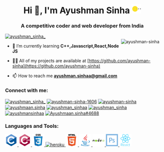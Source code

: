 <h1 align="center">Hi 👋, I'm Ayushman Sinha <img src="https://raw.githubusercontent.com/Aniket965/Aniket965/master/pacman.svg?sanitize=true" width="30" height="30"   >
</h1>
<h3 align="center">A competitive coder and web developer from India</h3>

<!-- <p align="left"> <img src="https://komarev.com/ghpvc/?username=ayushman-sinha&label=Profile%20views&color=0e75b6&style=flat" alt="ayushman-sinha" /> </p>

<p align="left"> <a href="https://github.com/ryo-ma/github-profile-trophy"><img src="https://github-profile-trophy.vercel.app/?username=ayushman-sinha" alt="ayushman-sinha" /></a> </p> -->

<p align="left"> <a href="https://twitter.com/ayushman_sinha_" target="blank"><img src="https://img.shields.io/twitter/follow/ayushman_sinha_?logo=twitter&style=for-the-badge" alt="ayushman_sinha_" /></a> </br> <img align="right" src="https://github-readme-stats.vercel.app/api/top-langs?username=ayushman-sinha&show_icons=true&locale=en&layout=compact" alt="ayushman-sinha" /> </p> 

- 🌱 I’m currently learning **C++,Javascript,React,Node JS**  

- 👨‍💻 All of my projects are available at [https://github.com/ayushman-sinha](https://github.com/ayushman-sinha)

- 📫 How to reach me **ayushman.sinhaa@gmail.com**

<h3 align="left">Connect with me:</h3>
<p align="left">
<a href="https://twitter.com/ayushman_sinha_" target="blank"><img align="center" src="https://raw.githubusercontent.com/rahuldkjain/github-profile-readme-generator/master/src/images/icons/Social/twitter.svg" alt="ayushman_sinha_" height="30" width="40" /></a>
<a href="https://linkedin.com/in/ayushman-sinha-1606" target="blank"><img align="center" src="https://raw.githubusercontent.com/rahuldkjain/github-profile-readme-generator/master/src/images/icons/Social/linked-in-alt.svg" alt="ayushman-sinha-1606" height="30" width="40" /></a>
<a href="https://stackoverflow.com/users/ayushman-sinha" target="blank"><img align="center" src="https://raw.githubusercontent.com/rahuldkjain/github-profile-readme-generator/master/src/images/icons/Social/stack-overflow.svg" alt="ayushman-sinha" height="30" width="40" /></a>
<a href="https://instagram.com/ayushmaan.sinha" target="blank"><img align="center" src="https://raw.githubusercontent.com/rahuldkjain/github-profile-readme-generator/master/src/images/icons/Social/instagram.svg" alt="ayushmaan.sinha" height="30" width="40" /></a>
<a href="https://www.hackerrank.com/ayushman_sinhaa" target="blank"><img align="center" src="https://raw.githubusercontent.com/rahuldkjain/github-profile-readme-generator/master/src/images/icons/Social/hackerrank.svg" alt="ayushman_sinhaa" height="30" width="40" /></a>
<a href="https://www.leetcode.com/ayushman_sinha" target="blank"><img align="center" src="https://raw.githubusercontent.com/rahuldkjain/github-profile-readme-generator/master/src/images/icons/Social/leet-code.svg" alt="ayushman_sinha" height="30" width="40" /></a>
<a href="https://auth.geeksforgeeks.org/user/ayushmansinhaa" target="blank"><img align="center" src="https://raw.githubusercontent.com/rahuldkjain/github-profile-readme-generator/master/src/images/icons/Social/geeks-for-geeks.svg" alt="ayushmansinhaa" height="30" width="40" /></a>
<a href="https://discord.gg/Ayushmaan.sinha#4688" target="blank"><img align="center" src="https://raw.githubusercontent.com/rahuldkjain/github-profile-readme-generator/master/src/images/icons/Social/discord.svg" alt="Ayushmaan.sinha#4688" height="30" width="40" /></a>
</p>

<h3 align="left">Languages and Tools:</h3>
<p align="left"> <a href="https://www.cprogramming.com/" target="_blank" rel="noreferrer"> <img src="https://raw.githubusercontent.com/devicons/devicon/master/icons/c/c-original.svg" alt="c" width="40" height="40"/> </a> <a href="https://www.w3schools.com/cpp/" target="_blank" rel="noreferrer"> <img src="https://raw.githubusercontent.com/devicons/devicon/master/icons/cplusplus/cplusplus-original.svg" alt="cplusplus" width="40" height="40"/> </a> <a href="https://www.w3schools.com/css/" target="_blank" rel="noreferrer"> <img src="https://raw.githubusercontent.com/devicons/devicon/master/icons/css3/css3-original-wordmark.svg" alt="css3" width="40" height="40"/> </a> <a href="https://heroku.com" target="_blank" rel="noreferrer"> <img src="https://www.vectorlogo.zone/logos/heroku/heroku-icon.svg" alt="heroku" width="40" height="40"/> </a> <a href="https://www.w3.org/html/" target="_blank" rel="noreferrer"> <img src="https://raw.githubusercontent.com/devicons/devicon/master/icons/html5/html5-original-wordmark.svg" alt="html5" width="40" height="40"/> </a> <a href="https://www.java.com" target="_blank" rel="noreferrer"> <img src="https://raw.githubusercontent.com/devicons/devicon/master/icons/java/java-original.svg" alt="java" width="40" height="40"/> </a> <a href="https://nodejs.org" target="_blank" rel="noreferrer"> <img src="https://raw.githubusercontent.com/devicons/devicon/master/icons/nodejs/nodejs-original-wordmark.svg" alt="nodejs" width="40" height="40"/> </a> <a href="https://www.photoshop.com/en" target="_blank" rel="noreferrer"> <img src="https://raw.githubusercontent.com/devicons/devicon/master/icons/photoshop/photoshop-line.svg" alt="photoshop" width="40" height="40"/> </a> <a href="https://reactjs.org/" target="_blank" rel="noreferrer"> <img src="https://raw.githubusercontent.com/devicons/devicon/master/icons/react/react-original-wordmark.svg" alt="react" width="40" height="40"/> </a> </p>


